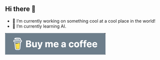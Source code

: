 ## Hi there 👋

- 🔭 I’m currently working on something cool at a cool place in the world!
- 🌱 I’m currently learning AI.

[![Buy me a coffee](https://github.com/hannaszalai/hannaszalai/blob/main/coffee.png)](https://www.buymeacoffee.com/hszalai)
